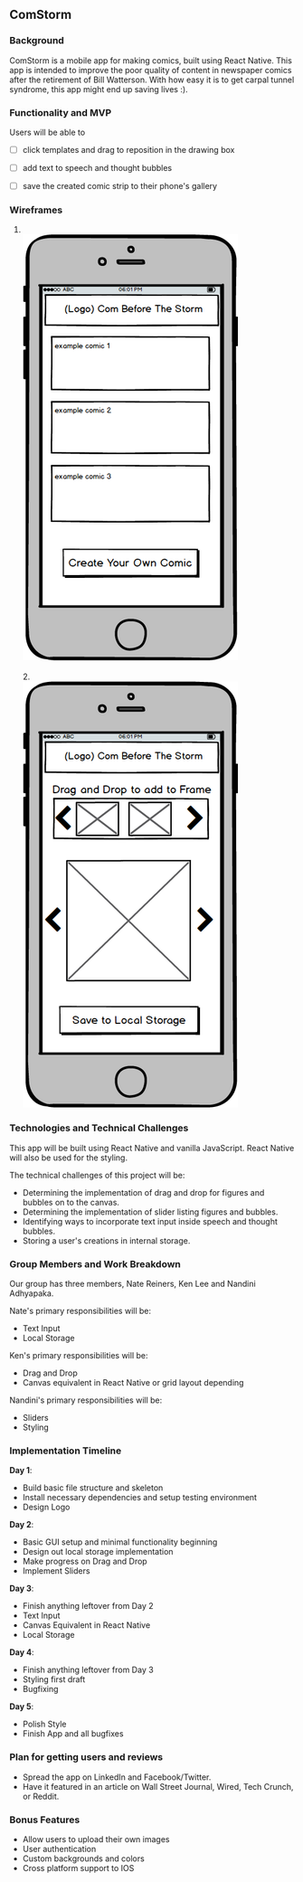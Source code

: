 ## ComStorm

### Background

ComStorm is a mobile app for making comics, built using React Native. This app is intended to improve the poor quality of content in newspaper comics after the retirement of Bill Watterson. With how easy it is to get carpal tunnel syndrome, this app might end up saving lives :).

### Functionality and MVP

Users will be able to

- [ ] click templates and drag to reposition in the drawing box
- [ ] add text to speech and thought bubbles
- [ ] save the created comic strip to their phone's gallery


### Wireframes

1. <br />![wireframes](wireframes/home_page.png) <br />
<br />2. <br /> ![wireframes](wireframes/drawing_box.png)

### Technologies and Technical Challenges

This app will be built using React Native and vanilla JavaScript. React Native will also be used for the styling.

The technical challenges of this project will be:

- Determining the implementation of drag and drop for figures and bubbles on to the canvas.
- Determining the implementation of slider listing figures and bubbles.
- Identifying ways to incorporate text input inside speech and thought bubbles.
- Storing a user's creations in internal storage.

### Group Members and Work Breakdown

Our group has three members, Nate Reiners, Ken Lee and Nandini Adhyapaka.

Nate's primary responsibilities will be:

- Text Input
- Local Storage

Ken's primary responsibilities will be:

- Drag and Drop
- Canvas equivalent in React Native or grid layout depending

Nandini's primary responsibilities will be:

- Sliders
- Styling

### Implementation Timeline

**Day 1**:

- Build basic file structure and skeleton
- Install necessary dependencies and setup testing environment
- Design Logo

**Day 2**:

- Basic GUI setup and minimal functionality beginning
- Design out local storage implementation
- Make progress on Drag and Drop
- Implement Sliders

**Day 3**:

- Finish anything leftover from Day 2
- Text Input
- Canvas Equivalent in React Native
- Local Storage

**Day 4**:

- Finish anything leftover from Day 3
- Styling first draft
- Bugfixing

**Day 5**:

- Polish Style
- Finish App and all bugfixes

### Plan for getting users and reviews

- Spread the app on LinkedIn and Facebook/Twitter.
- Have it featured in an article on Wall Street Journal, Wired, Tech Crunch, or Reddit.

### Bonus Features

- Allow users to upload their own images
- User authentication
- Custom backgrounds and colors
- Cross platform support to IOS
